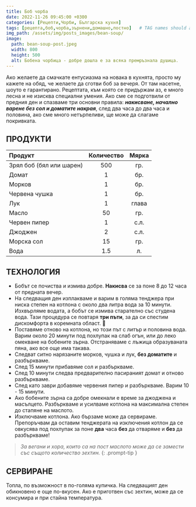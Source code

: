 ```yaml
---
title: Боб чорба
date: 2022-11-26 09:45:00 +0300
categories: [Рецепти,Чорби, Българска кухня]
tags: [рецепта,боб,чорба,зърнени,домашно,постно]   # TAG names should always be lowercase
img_path: /assets/img/posts_images/bean-soup/
image:
  path: bean-soup-post.jpeg
  width: 800
  height: 500
  alt: Бобена чорбица - добре дошла е за всяка премръзнала душица.
---
```


Ако желаете да смачкате ентусиазма на новака в кухнята, просто му кажете на обяд, че желаете да сготви боб за вечеря. От там насетне, шоуто е гарантирано. Рецептата, към която се придържам аз, е много лесна и не изисква специални умения. Ако сме се подготвили от предния ден и спазваме три основни правила: ***накисване, начално варене без сол и доматите накрая***, след два часа до два часа и половина, ако сме много нетърпеливи, ще може да слагаме покривката.

## **ПРОДУКТИ**

| Продукт                    |Количество  |Мярка   |
|:---------------------------|:----------:|:------:|
|Зрял боб (бял или шарен)    |500         |гр.     |
|Домат                       |1           |бр.     |
|Морков                      |1           |бр.     |
|Червена чушка               |1           |бр.     |
|Лук                         |1           |глава   |
|Масло                       |50          |гр.     |
|Червен пипер                |1           |с.л.    |
|Джоджен                     |2           |с.л.    |
|Морска сол                  |15          |гр.     |
|Вода                        |1.5         |л.      |

## **ТЕХНОЛОГИЯ**

- Бобът се почиства и измива добре. **Накисва** се за поне 8 до 12 часа от предната вечер.
- На следващия ден изплакваме и варим в голяма тенджера при ниска степен на котлона с около два литра вода за 10 минути. Изхвърляме водата, а бобът се измива старателно със студена вода. Тази процедура се повтаря **три пъти**, за да си спестим дискомфорта в коремната област. 💨
- Поставяме отново на котлона, но този път с литър и половина вода. Варим около 20 минути под похлупак на слаб огън, или до леко омекване на бобените зърна. Отстраняваме с лъжица образуваната пяна, ако все още има такава.
- Следват ситно нарязаните морков, чушка и лук, **без доматите** и разбъркваме.
- След 15 минути прибавяме сол и разбъркваме.
- След 10 минути следва предварително пасираният домат и отново разбъркваме.
- След като заври добавяме червения пипер и разбъркваме. Варим 10 - 15 минути.
- Ако бобените зърна са добре омекнали е време за джоджена и масълцето. Разбъркваме и усилваме котлона на максимална степен до стапяне на маслото.
- Изключваме котлона. Ако бързаме може да сервираме. Препоръчвам да оставим тенджерата на изключения котлон да се овкусява под похлупак за поне **два** часа **без** да отваряме и **без** да разбъркваме!

> *За вегани и хора, които са на пост маслото може да се замести със същото количество зехтин.*
{: .prompt-tip }

## **СЕРВИРАНЕ**

Топла, по възможност в по-голяма купичка. На следващият ден обикновено е още по-вкусен. Ако е приготвен със зехтин, може да се консумира и при стайна температура.
